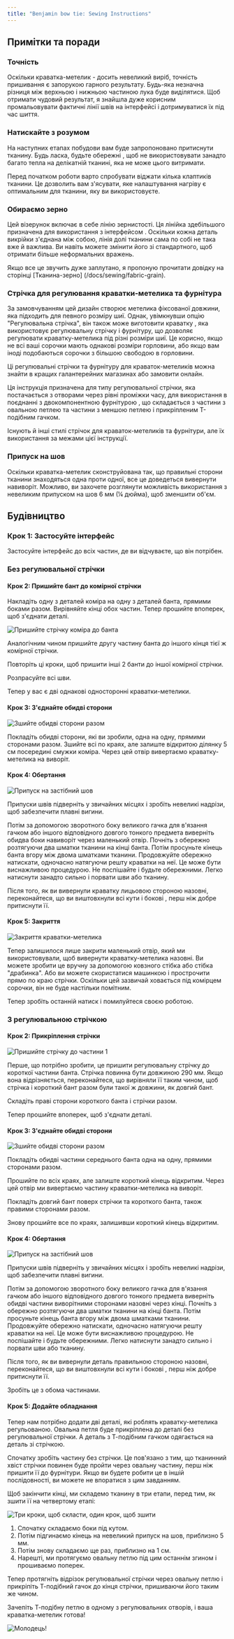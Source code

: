```yaml
---
title: "Benjamin bow tie: Sewing Instructions"
---
```


## Примітки та поради

### Точність

Оскільки краватка-метелик - досить невеликий виріб, точність пришивання є запорукою гарного результату. Будь-яка незначна різниця між верхньою і нижньою частиною лука буде виділятися. Щоб отримати чудовий результат, я знайшла дуже корисним промальовувати фактичні лінії швів на інтерфейсі і дотримуватися їх під час шиття.

### Натискайте з розумом

На наступних етапах побудови вам буде запропоновано притиснути тканину. Будь ласка, будьте обережні , щоб не використовувати занадто багато тепла на делікатній тканині, яка не може цього витримати.

Перед початком роботи варто спробувати віджати кілька клаптиків тканини. Це дозволить вам з'ясувати, яке налаштування нагріву є оптимальним для тканини, яку ви використовуєте.

### Обираємо зерно

Цей візерунок включає в себе лінію зернистості. Ця лінійка здебільшого призначена для використання з інтерфейсом . Оскільки кожна деталь викрійки з'єднана між собою, лінія долі тканини сама по собі не така вже й важлива. Ви навіть можете змінити його зі стандартного, щоб отримати більше неформальних вражень.

<Note>

Якщо все це звучить дуже заплутано, я пропоную прочитати довідку
на сторінці [Тканина-зерно] (/docs/sewing/fabric-grain).

</Note>

### Стрічка для регулювання краватки-метелика та фурнітура

За замовчуванням цей дизайн створює метелика фіксованої довжини, яка підходить для певного розміру шиї. Однак, увімкнувши опцію "Регулювальна стрічка", він також може виготовити краватку , яка використовує регулювальну стрічку і фурнітуру, що дозволяє регулювати краватку-метелика під різні розміри шиї. Це корисно, якщо не всі ваші сорочки мають однакові розміри горловини, або якщо вам іноді подобаються сорочки з більшою свободою в горловини.

Ці регулювальні стрічки та фурнітуру для краваток-метеликів можна знайти в кращих галантерейних магазинах або замовити онлайн.

<Note>

Ця інструкція призначена для типу регулювальної стрічки, яка постачається з отворами
через рівні проміжки часу, для використання в поєднанні з двокомпонентною фурнітурою
, що складається з частини з овальною петлею та частини з меншою петлею
і прикріпленим Т-подібним гачком.

Існують й інші стилі стрічок для краваток-метеликів та фурнітури, але їх використання
за межами цієї інструкції.

</Note>

### Припуск на шов

Оскільки краватка-метелик сконструйована так, що правильні сторони тканини знаходяться одна проти одної, все це доведеться вивернути навиворіт. Можливо, ви захочете розглянути можливість використання з невеликим припуском на шов 6 мм (¼ дюйма), щоб зменшити об'єм.

## Будівництво

### Крок 1: Застосуйте інтерфейс

Застосуйте інтерфейс до всіх частин, де ви відчуваєте, що він потрібен.

### Без регулювальної стрічки

#### Крок 2: Пришийте бант до комірної стрічки

Накладіть одну з деталей коміра на одну з деталей банта, прямими боками разом. Вирівняйте кінці обох частин. Тепер прошийте впоперек, щоб з'єднати деталі.

![Пришийте стрічку коміра до банта](step12.png)

Аналогічним чином пришийте другу частину банта до іншого кінця тієї ж комірної стрічки.

Повторіть ці кроки, щоб пришити інші 2 банти до іншої комірної стрічки.

Розпрасуйте всі шви.

Тепер у вас є дві однакові односторонні краватки-метелики.

#### Крок 3: З'єднайте обидві сторони

![Зшийте обидві сторони разом](step13.png)

Покладіть обидві сторони, які ви зробили, одна на одну, прямими сторонами разом. Зшийте всі по краях, але залиште відкритою ділянку 5 см посередині смужки коміра. Через цей отвір вивертаємо краватку-метелика на виворіт.

#### Крок 4: Обертання

![Припуск на застібний шов](step14.png)

Припуски швів підверніть у звичайних місцях і зробіть невеликі надрізи, щоб забезпечити плавні вигини.

Потім за допомогою зворотного боку великого гачка для в'язання гачком або іншого відповідного довгого тонкого предмета виверніть обидва боки навиворіт через маленький отвір. Почніть з обережно розтягуючи два шматки тканини на кінці банта. Потім просуньте кінець банта вгору між двома шматками тканини. Продовжуйте обережно натискати, одночасно натягуючи решту краватки на неї. Це може бути виснажливою процедурою. Не поспішайте і будьте обережними. Легко натиснути занадто сильно і порвати шви або тканину.

Після того, як ви вивернули краватку лицьовою стороною назовні, переконайтеся, що ви виштовхнули всі кути і бокові , перш ніж добре притиснути її.

#### Крок 5: Закриття

![Закриття краватки-метелика](step15.png)

Тепер залишилося лише закрити маленький отвір, який ми використовували, щоб вивернути краватку-метелика назовні. Ви можете зробити це вручну за допомогою ковзного стібка або стібка "драбинка". Або ви можете скористатися машинкою і прострочити прямо по краю стрічки. Оскільки цей зазвичай ховається під комірцем сорочки, він не буде настільки помітним.

Тепер зробіть останній натиск і помилуйтеся своєю роботою.

### З регулювальною стрічкою

#### Крок 2: Прикріплення стрічки

![Пришийте стрічку до частини 1](step22.png)

Перше, що потрібно зробити, це пришити регулювальну стрічку до короткої частини банта. Стрічка повинна бути довжиною 290 мм. Якщо вона відрізняється, переконайтеся, що вирівняли її таким чином, щоб стрічка і короткий бант разом були такої ж довжини, як довгий бант.

Складіть праві сторони короткого банта і стрічки разом.

Тепер прошийте впоперек, щоб з'єднати деталі.

#### Крок 3: З'єднайте обидві сторони

![Зшийте обидві сторони разом](step23.png)

Покладіть обидві частини середнього банта одна на одну, прямими сторонами разом.

Прошийте по всіх краях, але залиште короткий кінець відкритим. Через цей отвір ми вивертаємо частину краватки-метелика на виворіт.

Покладіть довгий бант поверх стрічки та короткого банта, також правими сторонами разом.

Знову прошийте все по краях, залишивши короткий кінець відкритим.

#### Крок 4: Обертання

![Припуск на застібний шов](step14.png)

Припуски швів підверніть у звичайних місцях і зробіть невеликі надрізи, щоб забезпечити плавні вигини.

Потім за допомогою зворотного боку великого гачка для в'язання гачком або іншого відповідного довгого тонкого предмета виверніть обидві частини виворітними сторонами назовні через кінці. Почніть з обережно розтягуючи два шматки тканини на кінці банта. Потім просуньте кінець банта вгору між двома шматками тканини. Продовжуйте обережно натискати, одночасно натягуючи решту краватки на неї. Це може бути виснажливою процедурою. Не поспішайте і будьте обережними. Легко натиснути занадто сильно і порвати шви або тканину.

Після того, як ви вивернули деталь правильною стороною назовні, переконайтеся, що ви виштовхнули всі кути і бокові , перш ніж добре притиснути її.

Зробіть це з обома частинами.

#### Крок 5: Додайте обладнання

Тепер нам потрібно додати дві деталі, які роблять краватку-метелика регульованою. Овальна петля буде прикріплена до деталі без регулювальної стрічки. А деталь з Т-подібним гачком одягається на деталь зі стрічкою.

Спочатку зробіть частину без стрічки. Це пов'язано з тим, що тканинний хвіст стрічки повинен буде пройти через овальну частину, перш ніж пришити її до фурнітури. Якщо ви будете робити це в іншій послідовності, ви можете не впоратися з цим завданням.

Щоб закінчити кінці, ми складемо тканину в три етапи, перед тим, як зшити її на четвертому етапі:

![Три кроки, щоб скласти, один крок, щоб зшити](step25.png)

1. Спочатку складаємо боки під кутом.
2. Потім підгинаємо кінець на невеликий припуск на шов, приблизно 5 мм.
3. Потім знову складаємо ще раз, приблизно на 1 см.
4. Нарешті, ми протягуємо овальну петлю під цим останнім згином і прошиваємо поперек.

Тепер протягніть відрізок регулювальної стрічки через овальну петлю і прикріпіть Т-подібний гачок до кінця стрічки, пришиваючи його таким же чином.

Зачепіть Т-подібну петлю в одному з регулювальних отворів, і ваша краватка-метелик готова!

![Молодець!](finished.gif)
